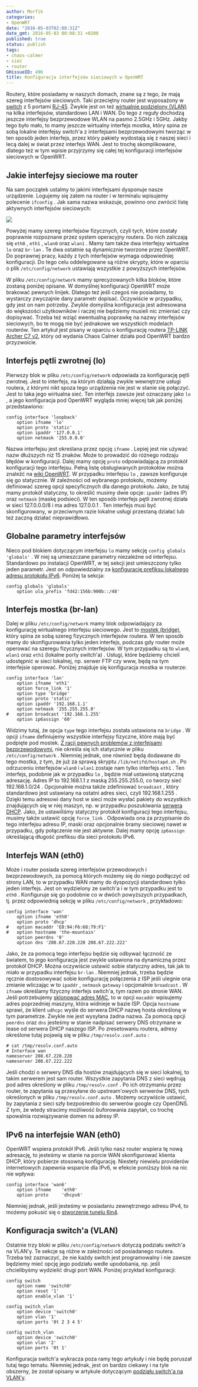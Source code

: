 ```yaml
---
author: Morfik
categories:
- OpenWRT
date: "2016-05-03T02:08:31Z"
date_gmt: 2016-05-03 00:08:31 +0200
published: true
status: publish
tags:
- chaos-calmer
- sieć
- router
GHissueID: 496
title: Konfiguracja interfejsów sieciowych w OpenWRT
---
```


Routery, które posiadamy w naszych domach, znane są z tego, że mają szereg interfejsów sieciowych.
Taki przeciętny router jest wyposażony w
[switch](https://pl.wikipedia.org/wiki/Prze%C5%82%C4%85cznik_sieciowy) z 5 portami
[RJ-45](https://pl.wikipedia.org/wiki/RJ-45). Zwykle jest on też [wirtualnie podzielony
(VLAN)](https://pl.wikipedia.org/wiki/Wirtualna_sie%C4%87_lokalna) na kilka interfejsów, standardowo
LAN i WAN. Do tego z reguły dochodzą jeszcze interfejsy bezprzewodowe WLAN na pasmo 2.5GHz i 5GHz.
Jakby tego było mało, to mamy jeszcze wirtualny interfejs mostka, który spina ze sobą lokalne
interfejsy switch'a z interfejsami bezprzewodowymi tworząc w ten sposób jeden interfejs, przez który
pakiety wydostają się z naszej sieci i lecą dalej w świat przez interfejs WAN. Jest to trochę
skomplikowane, dlatego też w tym wpisie przyjrzymy się całej tej konfiguracji interfejsów sieciowych
w OpenWRT.

<!--more-->
## Jakie interfejsy sieciowe ma router

Na sam początek ustalmy to jakimi interfejsami dysponuje nasze urządzenie. Logujemy się zatem na
router i w terminalu wpisujemy polecenie `ifconfig` . Jak sama nazwa wskazuje, powinno ono zwrócić
listę aktywnych interfejsów sieciowych:

![](/img/2016/05/1.konfiguracja-interfejsow-sieciowych-archer-c7-openwrt.png#big)

Powyżej mamy szereg interfejsów fizycznych, czyli tych, które zostały poprawnie rozpoznane przez
system operacyjny routera. Do nich zaliczają się `eth0` , `eth1` , `wlan0` oraz `wlan1` . Mamy tam
także dwa interfejsy wirtualne `lo` oraz `br-lan` . Te dwa ostatnie są dynamicznie tworzone przez
OpenWRT. Do poprawnej pracy, każdy z tych interfejsów wymaga odpowiedniej konfiguracji. Do tego celu
oddelegowane są różne skrypty, które w oparciu o plik `/etc/config/network` ustawiają wszystkie z
powyższych interfejsów.

W pliku `/etc/config/network` mamy sprecyzowanych kilka bloków, które zostaną poniżej opisane. W
domyślnej konfiguracji OpenWRT może brakować pewnych linijek. Dlatego też jeśli czegoś nie
posiadamy, to wystarczy zwyczajnie dany parametr dopisać. Oczywiście w przypadku, gdy jest on nam
potrzeby. Zwykle domyślna konfiguracja jest adresowana do większości użytkowników i raczej nie
będziemy musieli nic zmieniać czy dopisywać. Trzeba też wziąć ewentualną poprawkę na nazwy
interfejsów sieciowych, bo te mogą nie być jednakowe we wszystkich modelach routerów. Ten artykuł
jest pisany w oparciu o konfigurację routera [TP-LINK Archer C7
v2](http://www.tp-link.com.pl/products/details/Archer-C7.html), który od wydania Chaos Calmer działa
pod OpenWRT bardzo przyzwoicie.

## Interfejs pętli zwrotnej (lo)

Pierwszy blok w pliku `/etc/config/network` odpowiada za konfigurację pętli zwrotnej. Jest to
interfejs, na którym działają zwykle wewnętrzne usługi routera, z którymi nikt spoza tego urządzenia
nie jest w stanie się połączyć. Jest to taka jego wirtualna sieć. Ten interfejs zawsze jest
oznaczany jako `lo` , a jego konfiguracja pod OpenWRT wygląda mniej więcej tak jak poniżej
przedstawiono:

    config interface 'loopback'
        option ifname 'lo'
        option proto 'static'
        option ipaddr '127.0.0.1'
        option netmask '255.0.0.0'

Nazwa interfejsu jest określana przez opcję `ifname` . Lepiej jest nie używać nazw dłuższych niż 15
znaków. Może to prowadzić do różnego rodzaju błędów w konfiguracji. Dalej mamy opcję `proto`
odpowiadającą za protokół konfiguracji tego interfejsu. Pełną listę obsługiwanych protokołów można
znaleźć na [wiki OpenWRT](https://wiki.openwrt.org/doc/uci/network). W przypadku interfejsu `lo` ,
zawsze konfiguruje się go statycznie. W zależności od wybranego protokołu, możemy definiować szereg
opcji specyficznych dla danego protokołu. Jako, że tutaj mamy protokół statyczny, to określić musimy
dwie opcje: `ipaddr` (adres IP) oraz `netmask` (maskę podsieci). W ten sposób interfejs pętli
zwrotnej działa w sieci 127.0.0.0/8 i ma adres 127.0.0.1 . Ten interfejs musi być skonfigurowany, w
przeciwnym razie lokalne usługi przestaną działać lub też zaczną działać nieprawidłowo.

## Globalne parametry interfejsów

Nieco pod blokiem dotyczącym interfejsu `lo` mamy sekcję `config globals 'globals'` . W niej są
umieszczane parametry niezależne od interfejsu. Standardowo po instalacji OpenWRT, w tej sekcji jest
umieszczony tylko jeden parametr. Jest on odpowiedzialny za [konfigurację prefiksu lokalnego adresu
protokołu IPv6](https://en.wikipedia.org/wiki/Unique_local_address). Poniżej ta sekcja:

    config globals 'globals'
        option ula_prefix 'fd42:156b:900b::/48'

## Interfejs mostka (br-lan)

Dalej w pliku `/etc/config/network` mamy blok odpowiadający za konfigurację wirtualnego interfejsu
sieciowego. Jest to [mostek
(bridge)](https://pl.wikipedia.org/wiki/Most_%28sie%C4%87_komputerowa%29), który spina ze sobą
szereg fizycznych interfejsów routera. W ten sposób mamy do skonfigurowania tylko jeden interfejs,
podczas gdy router może operować na szeregu fizycznych interfejsów. W tym przypadku są to `wlan0`,
`wlan1` oraz `eth1` (lokalne porty switch'a) . Usługi, które będziemy chcieli udostępnić w sieci
lokalnej, np. serwer FTP czy www, będą na tym interfejsie operować. Poniżej znajduje się
konfiguracja mostka w routerze:

    config interface 'lan'
        option ifname 'eth1'
        option force_link '1'
        option type 'bridge'
        option proto 'static'
        option ipaddr '192.168.1.1'
        option netmask '255.255.255.0'
    #   option broadcast '192.168.1.255'
        option ip6assign '60'

Widzimy tutaj, że opcja `type` tego interfejsu została ustawiona na `bridge` . W opcji `ifname`
definiujemy wszystkie interfejsy fizyczne, które mają być podpięte pod mostek. [Z racji pewnych
problemów z interfejsami
bezprzewodowymi](https://forum.openwrt.org/viewtopic.php?pid=203784#p203784), nie określa się ich
statycznie w pliku `/etc/config/network` . Niemniej jednak, one również będą dodawane do tego
mostka, z tym, że już za sprawą skryptu `/lib/netifd/hostapd.sh` . Po odrzuceniu interfejsów `wlan0`
i `wlan1` zostaje nam tylko interfejs `eth1` . Ten interfejs, podobnie jak w przypadku `lo` , będzie
miał ustawioną statyczną adresację. Adres IP to 192.168.1.1 z maską 255.255.255.0, co tworzy sieć
192.168.1.0/24 . Opcjonalnie można także zdefiniować `broadcast` , który standardowo jest ustawiany
na ostatni adres sieci, czyli 192.168.1.255 . Dzięki temu adresowi dany host w sieci może wysłać
pakiety do wszystkich znajdujących się w niej maszyn, np. w przypadku poszukiwania [serwera
DHCP](/post/dhcp-dns-czyli-konfiguracja-sieci-w-openwrt/). Jako, że ustawiliśmy
statyczny protokół konfiguracji tego interfejsu, musimy także ustawić opcję `force_link` . Odpowiada
ona za przypisanie do tego interfejsu adresu IP, maski oraz opcjonalnie bramy sieciowej nawet w
przypadku, gdy połączenie nie jest aktywne. Dalej mamy opcję `ip6assign` określającą długość
prefiksu dla sieci protokołu IPv6.

## Interfejs WAN (eth0)

Może i router posiada szereg interfejsów przewodowych i bezprzewodowych, za pomocą których możemy
się do niego podłączyć od strony LAN, to w przypadku WAN mamy do dyspozycji standardowo tylko jeden
interfejs. Jest on wydzielony ze switch'a i w tym przypadku jest to `eth0` . Konfiguruje się go
podobnie co w dwóch powyższych przypadkach, tj. przez odpowiednią sekcję w pliku
`/etc/config/network` , przykładowo:

    config interface 'wan'
        option ifname 'eth0'
        option proto 'dhcp'
    #   option macaddr 'E8:94:F6:68:79:F1'
    #   option hostname 'the-mountain'
        option peerdns '0'
        option dns '208.67.220.220 208.67.222.222'

Jako, że za pomocą tego interfejsu będzie się odbywać łączność ze światem, to jego konfiguracja jest
zwykle ustawiona na dynamiczną przez protokół DHCP. Można oczywiście ustawić sobie statyczny adres,
tak jak to miało w przypadku interfejsu `br-lan` . Niemniej jednak, trzeba będzie ręcznie
dostosowywać sobie konfigurację połączenia z ISP jeśli ulegnie ona zmianie wliczając w to `ipaddr` ,
`netmask` `gateway` i opcjonalnie `broadcast` . W `ifname` określamy fizyczny interfejs switch'a,
tym razem po stronie WAN. Jeśli potrzebujemy [sklonować adres
MAC](/post/jak-sklonowac-adres-mac-w-openwrt/), to w opcji `macaddr` wpisujemy
adres poprzedniej maszyny, która widnieje w bazie ISP. Opcja `hostname` sprawi, że klient `udhcpc`
wyśle do serwera DHCP nazwę hosta określoną w tym parametrze. Zwykle nie jest wysyłana żadna nazwa.
Za pomocą opcji `peerdns` oraz `dns` jesteśmy w stanie nadpisać serwery DNS otrzymane w lease od
serwera DHCP naszego ISP. Po zresetowaniu routera, adresy określone tutaj pojawią się w pliku
`/tmp/resolv.conf.auto` :

    # cat /tmp/resolv.conf.auto
    # Interface wan
    nameserver 208.67.220.220
    nameserver 208.67.222.222

Jeśli chodzi o serwery DNS dla hostów znajdujących się w sieci lokalnej, to takim serwerem jest sam
router. Wszystkie zapytania DNS z sieci wędrują pod adres określony w pliku `/tmp/resolv.conf` . Po
ich otrzymaniu przez router, te zapytania są przesyłane do upstream'owych serwerów DNS, tych
określonych w pliku `/tmp/resolv.conf.auto` . Możemy oczywiście ustawić, by zapytania z sieci szły
bezpośrednio do serwerów google czy OpenDNS. Z tym, że wtedy stracimy możliwość buforowania zapytań,
co trochę spowalnia rozwiązywanie domen na adresy IP.

## IPv6 na interfejsie WAN (eth0)

OpenWRT wspiera protokół IPv6. Jeśli tylko nasz router wspiera tę nową adresację, to jesteśmy w
stanie na porcie WAN skonfigurować klienta DHCP, który pobierze stosowną konfigurację. Niestety
niewielu providerów internetowych zapewnia wsparcie dla IPv6, w efekcie poniższy blok na nic nie
wpływa:

    config interface 'wan6'
        option ifname    'eth0'
        option proto     'dhcpv6'

Niemniej jednak, jeśli jesteśmy w posiadaniu zewnętrznego adresu IPv4, to możemy pokusić się o
[stworzenie tunelu 6in4](/post/konfiguracja-tunelu-6in4-w-openwrt-ipv6/).

## Konfiguracja switch'a (VLAN)

Ostatnie trzy bloki w pliku `/etc/config/network` dotyczą podziału switch'a na VLAN'y. Te sekcje są
różne w zależności od posiadanego routera. Trzeba też zaznaczyć, że nie każdy switch jest
programowalny i nie zawsze będziemy mieć opcję jego podziału wedle upodobania, np. jeśli
chcielibyśmy wydzielić drugi port WAN. Poniżej przykład konfiguracji:

    config switch
        option name 'switch0'
        option reset '1'
        option enable_vlan '1'

    config switch_vlan
        option device 'switch0'
        option vlan '1'
        option ports '0t 2 3 4 5'

    config switch_vlan
        option device 'switch0'
        option vlan '2'
        option ports '0t 1'

Konfiguracja switch'a wykracza poza ramy tego artykuły i nie będę poruszał tutaj tego tematu.
Niemniej jednak, jest on bardzo ciekawy i na tyle obszerny, że został opisany w artykule dotyczącym
[podziału switch'a na VLAN'y](/post/podzial-switcha-na-kilka-vlan-w-openwrt/).
